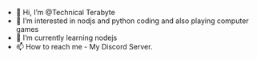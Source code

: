 - 👋 Hi, I’m @Technical Terabyte
- 👀 I’m interested in nodjs and python coding and also playing computer games
- 🌱 I’m currently learning nodejs
- 📫 How to reach me - My Discord Server.

<!---
TeraStack-codes/TeraStack-codes is a ✨ special ✨ repository because its `README.md` (this file) appears on your GitHub profile.
You can click the Preview link to take a look at your changes.
--->
